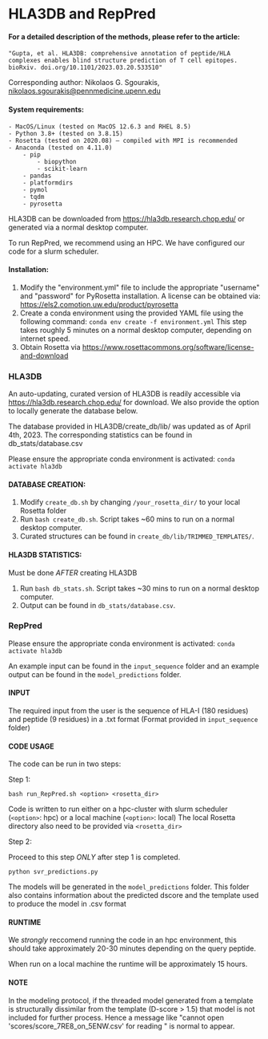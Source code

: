 # HLA3DB and RepPred

 #### For a detailed description of the methods, please refer to the article:
    "Gupta, et al. HLA3DB: comprehensive annotation of peptide/HLA complexes enables blind structure prediction of T cell epitopes. 
    bioRxiv. doi.org/10.1101/2023.03.20.533510"
Corresponding author: Nikolaos G. Sgourakis, nikolaos.sgourakis@pennmedicine.upenn.edu


#### System requirements:
    - MacOS/Linux (tested on MacOS 12.6.3 and RHEL 8.5)
    - Python 3.8+ (tested on 3.8.15)
    - Rosetta (tested on 2020.08) – compiled with MPI is recommended
    - Anaconda (tested on 4.11.0)
        - pip
            - biopython
            - scikit-learn
        - pandas
        - platformdirs
        - pymol
        - tqdm
        - pyrosetta 

HLA3DB can be downloaded from https://hla3db.research.chop.edu/ or generated via a normal desktop computer.

To run RepPred, we recommend using an HPC. We have configured our code for a slurm scheduler.


#### Installation:
1.  Modify the "environment.yml" file to include the appropriate "username" and "password" for PyRosetta installation. 
A license can be obtained via: https://els2.comotion.uw.edu/product/pyrosetta
2. Create a conda environment using the provided YAML file using the following command:
`conda env create -f environment.yml`
This step takes roughly 5 minutes on a normal desktop computer, depending on internet speed.
3. Obtain Rosetta via https://www.rosettacommons.org/software/license-and-download



### HLA3DB

An auto-updating, curated version of HLA3DB is readily accessible via https://hla3db.research.chop.edu/ for download.
We also provide the option to locally generate the database below.

The database provided in HLA3DB/create_db/lib/ was updated as of April 4th, 2023.
The corresponding statistics can be found in db_stats/database.csv

Please ensure the appropriate conda environment is activated:
    `conda activate hla3db`

#### DATABASE CREATION:

1. Modify `create_db.sh` by changing `/your_rosetta_dir/` to your local Rosetta folder
2. Run `bash create_db.sh`. Script takes ~60 mins to run on a normal desktop computer.
3. Curated structures can be found in `create_db/lib/TRIMMED_TEMPLATES/`.

#### HLA3DB STATISTICS:
Must be done *AFTER* creating HLA3DB
1. Run `bash db_stats.sh`. Script takes ~30 mins to run on a normal desktop computer.
2. Output can be found in `db_stats/database.csv`.



### RepPred

Please ensure the appropriate conda environment is activated:
    `conda activate hla3db`

An example input can be found in the `input_sequence` folder and
an example output can be found in the `model_predictions` folder.

#### INPUT

The required input from the user is the sequence of HLA-I (180 residues) and peptide (9 residues) in a .txt format 
(Format provided in `input_sequence` folder)

#### CODE USAGE

The code can be run in two steps:

Step 1:

   `bash run_RepPred.sh <option> <rosetta_dir>`

   Code is written to run either on a hpc-cluster with slurm scheduler (`<option>`: hpc) 
   or a local machine (`<option>`: local)
The local Rosetta directory also need to be provided via `<rosetta_dir>`

Step 2:    

   Proceed to this step *ONLY* after step 1 is completed.

`python svr_predictions.py`

   The models will be generated in the `model_predictions` folder.
   This folder also contains information about the predicted dscore and the template 
   used to produce the model in .csv format

#### RUNTIME
	
We *strongly* reccomend running the code in an hpc environment, this should take approximately 
   20-30 minutes depending on the query peptide. 

When run on a local machine the runtime will be approximately 15 hours.

#### NOTE
     
In the modeling protocol, if the threaded model generated from a template is structurally
dissimilar from  the template (D-score > 1.5) that model is not included for further process.
Hence a message like "cannot open 'scores/score_7RE8_on_5ENW.csv' for reading " is normal to appear.
